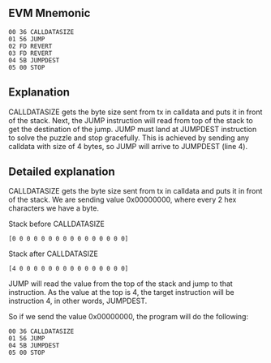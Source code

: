 ## EVM Mnemonic

```
00 36 CALLDATASIZE
01 56 JUMP
02 FD REVERT
03 FD REVERT
04 5B JUMPDEST
05 00 STOP
```

## Explanation

CALLDATASIZE gets the byte size sent from tx in calldata and puts it in front of the stack. Next, the JUMP instruction will read from top of the stack to get the destination of the jump. JUMP must land at JUMPDEST instruction to solve the puzzle and stop gracefully. This is achieved by sending any calldata with size of 4 bytes, so JUMP will arrive to JUMPDEST (line 4).

## Detailed explanation

CALLDATASIZE gets the byte size sent from tx in calldata and puts it in front of the stack. We are sending value 0x00000000, where every 2 hex characters we have a byte.

Stack before CALLDATASIZE

```
[0 0 0 0 0 0 0 0 0 0 0 0 0 0 0 0]
```

Stack after CALLDATASIZE

```
[4 0 0 0 0 0 0 0 0 0 0 0 0 0 0 0]
```

JUMP will read the value from the top of the stack and jump to that instruction. As the value at the top is 4,
the target instruction will be instruction 4, in other words, JUMPDEST.

So if we send the value 0x00000000, the program will do the following:

```
00 36 CALLDATASIZE
01 56 JUMP
04 5B JUMPDEST
05 00 STOP
```
